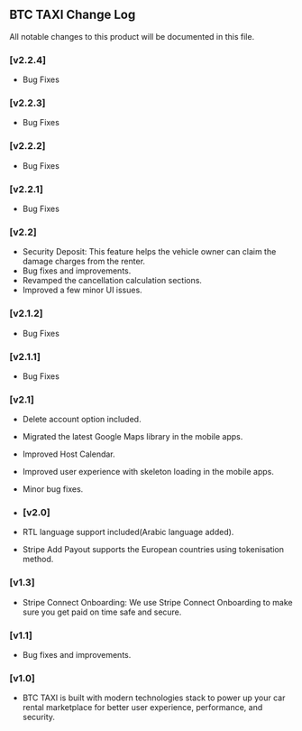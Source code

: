 ## BTC TAXI Change Log

All notable changes to this product will be documented in this file.

### [v2.2.4]
- Bug Fixes

### [v2.2.3]    
- Bug Fixes

### [v2.2.2]
- Bug Fixes

### [v2.2.1]
- Bug Fixes

### [v2.2]
- Security Deposit:
This feature helps the vehicle owner can claim the damage charges from the renter.
- Bug fixes and improvements.
- Revamped the cancellation calculation sections.
- Improved a few minor UI issues.

### [v2.1.2]
- Bug Fixes

### [v2.1.1]
- Bug Fixes

### [v2.1]
- Delete account option included.
- Migrated the latest Google Maps library in the mobile apps.
- Improved Host Calendar.
- Improved user experience with skeleton loading in the mobile apps.
- Minor bug fixes.

- ### [v2.0]
- RTL language support included(Arabic language added).
- Stripe Add Payout supports the European countries using tokenisation method.

### [v1.3]
- Stripe Connect Onboarding:
    We use Stripe Connect Onboarding to make sure you get paid on time safe and secure.

### [v1.1]
- Bug fixes and improvements.

### [v1.0]
- BTC TAXI is built with modern technologies stack to power up your car rental marketplace for better user experience, performance, and security.




